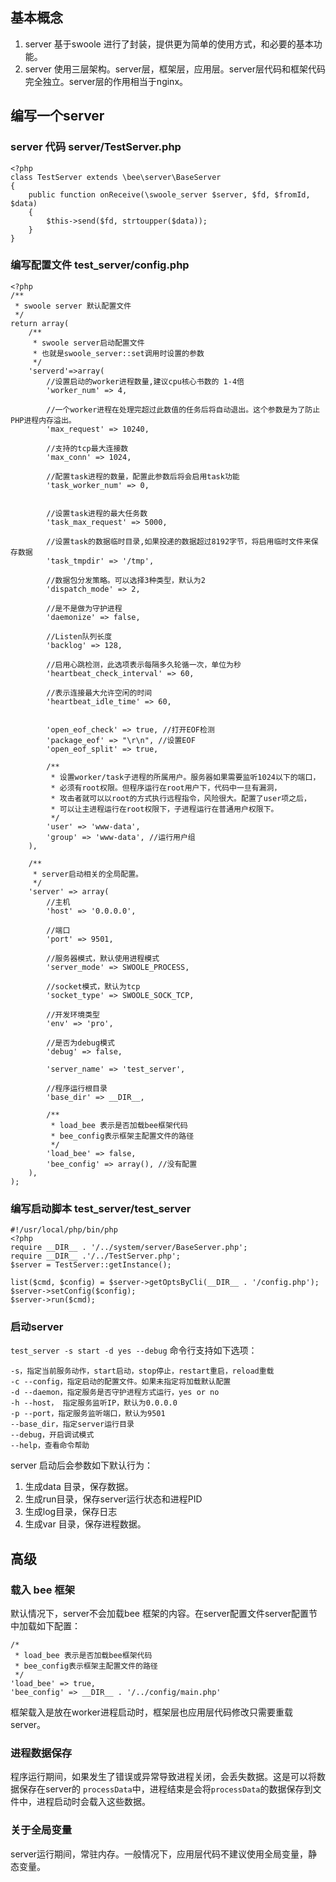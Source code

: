 ## 基本概念
1. server 基于swoole 进行了封装，提供更为简单的使用方式，和必要的基本功能。
2. server 使用三层架构。server层，框架层，应用层。server层代码和框架代码完全独立。server层的作用相当于nginx。

## 编写一个server

### server 代码 server/TestServer.php
	<?php
	class TestServer extends \bee\server\BaseServer
	{
	    public function onReceive(\swoole_server $server, $fd, $fromId, $data)
	    {
	        $this->send($fd, strtoupper($data));
	    }
	}

### 编写配置文件 test_server/config.php

	<?php
	/**
	 * swoole server 默认配置文件
	 */
	return array(
	    /**
	     * swoole server启动配置文件
	     * 也就是swoole_server::set调用时设置的参数
	     */
	    'serverd'=>array(
	        //设置启动的worker进程数量,建议cpu核心书数的 1-4倍
	        'worker_num' => 4,
	
	        //一个worker进程在处理完超过此数值的任务后将自动退出。这个参数是为了防止PHP进程内存溢出。
	        'max_request' => 10240,
	
	        //支持的tcp最大连接数
	        'max_conn' => 1024,
	
	        //配置task进程的数量，配置此参数后将会启用task功能
	        'task_worker_num' => 0,
	
	
	        //设置task进程的最大任务数
	        'task_max_request' => 5000,
	
	        //设置task的数据临时目录,如果投递的数据超过8192字节，将启用临时文件来保存数据
	        'task_tmpdir' => '/tmp',
	
	        //数据包分发策略。可以选择3种类型，默认为2
	        'dispatch_mode' => 2,
	
	        //是不是做为守护进程
	        'daemonize' => false,
	
	        //Listen队列长度
	        'backlog' => 128,
	
	        //启用心跳检测，此选项表示每隔多久轮循一次，单位为秒
	        'heartbeat_check_interval' => 60,
	
	        //表示连接最大允许空闲的时间
	        'heartbeat_idle_time' => 60,
	
	
	        'open_eof_check' => true, //打开EOF检测
	        'package_eof' => "\r\n", //设置EOF
	        'open_eof_split' => true,
	
	        /**
	         * 设置worker/task子进程的所属用户。服务器如果需要监听1024以下的端口，
	         * 必须有root权限。但程序运行在root用户下，代码中一旦有漏洞，
	         * 攻击者就可以以root的方式执行远程指令，风险很大。配置了user项之后，
	         * 可以让主进程运行在root权限下，子进程运行在普通用户权限下。
	         */
	        'user' => 'www-data',
	        'group' => 'www-data', //运行用户组
	    ),
	
	    /**
	     * server启动相关的全局配置。
	     */
	    'server' => array(
	        //主机
	        'host' => '0.0.0.0',
	
	        //端口
	        'port' => 9501,
	
	        //服务器模式，默认使用进程模式
	        'server_mode' => SWOOLE_PROCESS,
	
	        //socket模式，默认为tcp
	        'socket_type' => SWOOLE_SOCK_TCP,
	
	        //开发环境类型
	        'env' => 'pro',
	
	        //是否为debug模式
	        'debug' => false,
	
	        'server_name' => 'test_server',
	
	        //程序运行根目录
	        'base_dir' => __DIR__,
	
	        /**
	         * load_bee 表示是否加载bee框架代码
	         * bee_config表示框架主配置文件的路径
	         */
	        'load_bee' => false,
	        'bee_config' => array(), //没有配置
	    ),
	);

### 编写启动脚本 test_server/test_server

	#!/usr/local/php/bin/php
	<?php
	require __DIR__ . '/../system/server/BaseServer.php';
	require __DIR__ .'/../TestServer.php';
	$server = TestServer::getInstance();
	
	list($cmd, $config) = $server->getOptsByCli(__DIR__ . '/config.php');
	$server->setConfig($config);
	$server->run($cmd);

### 启动server

`test_server -s start -d yes --debug`
命令行支持如下选项：

	-s，指定当前服务动作，start启动，stop停止，restart重启，reload重载
	-c --config，指定启动的配置文件。如果未指定将加载默认配置
	-d --daemon，指定服务是否守护进程方式运行，yes or no
	-h --host， 指定服务监听IP，默认为0.0.0.0
	-p --port，指定服务监听端口，默认为9501
	--base_dir，指定server运行目录
	--debug，开启调试模式
	--help，查看命令帮助

server 启动后会参数如下默认行为：
1. 生成data 目录，保存数据。
2. 生成run目录，保存server运行状态和进程PID
3. 生成log目录，保存日志
4. 生成var 目录，保存进程数据。

## 高级
### 载入 bee 框架
默认情况下，server不会加载bee 框架的内容。在server配置文件server配置节中加载如下配置：

	/*
	 * load_bee 表示是否加载bee框架代码
	 * bee_config表示框架主配置文件的路径
	 */
	'load_bee' => true,
	'bee_config' => __DIR__ . '/../config/main.php'
框架载入是放在worker进程启动时，框架层也应用层代码修改只需要重载server。
### 进程数据保存
程序运行期间，如果发生了错误或异常导致进程关闭，会丢失数据。这是可以将数据保存在server的 `processData`中，进程结束是会将`processData`的数据保存到文件中，进程启动时会载入这些数据。

### 关于全局变量
server运行期间，常驻内存。一般情况下，应用层代码不建议使用全局变量，静态变量。

